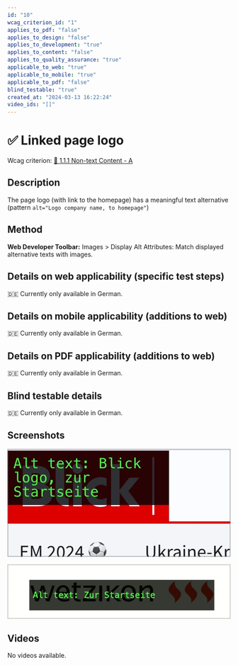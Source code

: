 ```yaml
---
id: "10"
wcag_criterion_id: "1"
applies_to_pdf: "false"
applies_to_design: "false"
applies_to_development: "true"
applies_to_content: "false"
applies_to_quality_assurance: "true"
applicable_to_web: "true"
applicable_to_mobile: "true"
applicable_to_pdf: "false"
blind_testable: "true"
created_at: "2024-03-13 16:22:24"
video_ids: "[]"
---
```


# ✅ Linked page logo

Wcag criterion: [📜 1.1.1 Non-text Content - A](..)

## Description

The page logo (with link to the homepage) has a meaningful text alternative (pattern `alt="Logo company name, to homepage"`)

## Method

**Web Developer Toolbar:** Images > Display Alt Attributes: Match displayed alternative texts with images.

## Details on web applicability (specific test steps)

🇩🇪 Currently only available in German.

## Details on mobile applicability (additions to web)

🇩🇪 Currently only available in German.

## Details on PDF applicability (additions to web)

🇩🇪 Currently only available in German.

## Blind testable details

🇩🇪 Currently only available in German.

## Screenshots

![Verlinktes Logo auf Blick.ch](images/verlinktes-logo-auf-blickch.png)

![Verlinktes Logo auf Wetzikon.ch, aber ohne Hinweis auf Logo](images/verlinktes-logo-auf-wetzikonch.png)

## Videos

No videos available.

